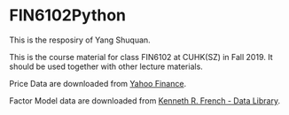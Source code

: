 # FIN6102Python
This is the resposiry of Yang Shuquan.

This is the course material for class FIN6102 at CUHK(SZ) in Fall 2019. It should be used together with other lecture materials.

Price Data are downloaded from [Yahoo Finance](https://finance.yahoo.com/).

Factor Model data are downloaded from [Kenneth R. French - Data Library](https://mba.tuck.dartmouth.edu/pages/faculty/ken.french/data_library.html).

